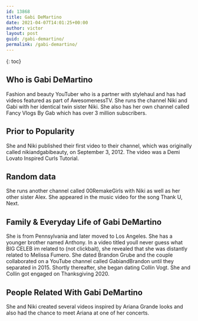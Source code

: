 ```yaml
---
id: 13868
title: Gabi DeMartino
date: 2021-04-07T14:01:25+00:00
author: victor
layout: post
guid: /gabi-demartino/
permalink: /gabi-demartino/
---
```



{: toc}


## Who is Gabi DeMartino



Fashion and beauty YouTuber who is a partner with stylehaul and has had videos featured as part of AwesomenessTV. She runs the channel Niki and Gabi with her identical twin sister Niki. She also has her own channel called Fancy Vlogs By Gab which has over 3 million subscribers.

                
                
                
## Prior to Popularity



She and Niki published their first video to their channel, which was originally called nikiandgabibeauty, on September 3, 2012. The video was a Demi Lovato Inspired Curls Tutorial.

                
                
                
## Random data



She runs another channel called 00RemakeGirls with Niki as well as her other sister Alex. She appeared in the music video for the song Thank U, Next.

                
                
                
## Family & Everyday Life of Gabi DeMartino



She is from Pennsylvania and later moved to Los Angeles. She has a younger brother named Anthony. In a video titled youll never guess what BIG CELEB im related to (not clickbait), she revealed that she was distantly related to Melissa Fumero. She dated Brandon Grube and the couple collaborated on a YouTube channel called GabiandBrandon until they separated in 2015. Shortly thereafter, she began dating Collin Vogt. She and Collin got engaged on Thanksgiving 2020. 

                
                
                
## People Related With Gabi DeMartino



She and Niki created several videos inspired by Ariana Grande looks and also had the chance to meet Ariana at one of her concerts.

                
              
            
          
          
          
